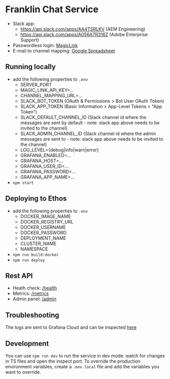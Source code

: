 # Franklin Chat Service
- Slack app:
  - https://api.slack.com/apps/AA4TSRLKV (AEM Engineering)
  - https://api.slack.com/apps/A056A7R316Z (Adobe Enterprise Support)
- Passwordless login: [MagicLink](https://dashboard.magic.link/app?cid=pDpB8lFitWJs6e-dh2Q5EJ3-nqRinvpEFWnh2dO4leU=)
- E-mail to channel mapping: [Google Spreadsheet](https://docs.google.com/spreadsheets/d/1ODgfW1hBKvVM1yBfMX06EBUpL_kPfUNMkctCuiNRoWw/edit?usp=sharing) 

## Running locally
- add the following properties to `.env`
  - SERVER_PORT
  - MAGIC_LINK_API_KEY=...
  - CHANNEL_MAPPING_URL=...
  - SLACK_BOT_TOKEN  (OAuth & Permissions > Bot User OAuth Token)
  - SLACK_APP_TOKEN (Basic Information > App-Level Tokens > "App Token")
  - SLACK_DEFAULT_CHANNEL_ID (Slack channel id where the messages are sent by default - note: slack app above needs to be invited to the channel)
  - SLACK_ADMIN_CHANNEL_ID (Slack channel id where the admin messages are sent to - note: slack app above needs to be invited to the channel)
  - LOG_LEVEL={debug|info|warn|error}
  - GRAFANA_ENABLED=...
  - GRAFANA_HOST=...
  - GRAFANA_USER_ID=...
  - GRAFANA_PASSWORD=...
  - GRAFANA_APP_NAME=...
- `npm start`

## Deploying to Ethos
- add the following properties to `.env`
  - DOCKER_IMAGE_NAME
  - DOCKER_REGISTRY_URL
  - DOCKER_USERNAME
  - DOCKER_PASSWORD
  - DEPLOYMENT_NAME
  - CLUSTER_NAME
  - NAMESPACE
- `npm run build:docker`
- `npm run deploy`

## Rest API
- Heath check: [/health](https://franklin-chat-service-ns-team-sites-xp-outbound-marketing-stage.ethos09-prod-va7.ethos.adobe.net/health)
- Metrics: [/metrics](https://franklin-chat-service-ns-team-sites-xp-outbound-marketing-stage.ethos09-prod-va7.ethos.adobe.net/metrics)
- Admin panel: [/admin](https://franklin-chat-service-ns-team-sites-xp-outbound-marketing-stage.ethos09-prod-va7.ethos.adobe.net/admin)

## Troubleshooting
The logs are sent to Grafana Cloud and can be inspected [here](https://tsaplin.grafana.net/goto/mPw31Ys4R?orgId=1)

## Development
You can use `npm run dev` to run the service in dev mode: watch for changes in TS files and open the inspect port.
To override the production environment variables, create a `.env.local` file and add the variables you want to override.
